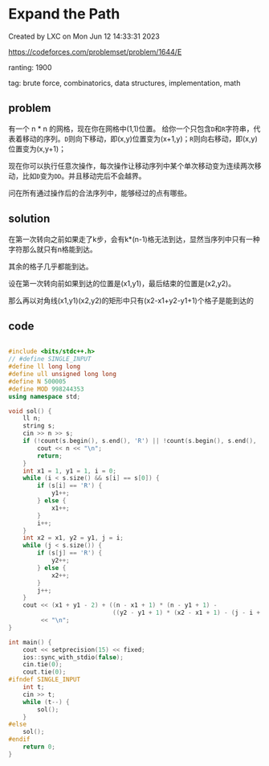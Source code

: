 # Expand the Path

Created by LXC on Mon Jun 12 14:33:31 2023

https://codeforces.com/problemset/problem/1644/E

ranting: 1900

tag: brute force, combinatorics, data structures, implementation, math

## problem

有一个 n * n 的网格，现在你在网格中(1,1)位置。
给你一个只包含`D`和`R`字符串，代表着移动的序列。`D`则向下移动，即(x,y)位置变为(x+1,y)；`R`则向右移动，即(x,y)位置变为(x,y+1)；

现在你可以执行任意次操作，每次操作让移动序列中某个单次移动变为连续两次移动，比如`D`变为`DD`。并且移动完后不会越界。

问在所有通过操作后的合法序列中，能够经过的点有哪些。

## solution

在第一次转向之前如果走了k步，会有k*(n-1)格无法到达，显然当序列中只有一种字符那么就只有n格能到达。

其余的格子几乎都能到达。

设在第一次转向前如果到达的位置是(x1,y1)，最后结束的位置是(x2,y2)。

那么再以对角线(x1,y1)(x2,y2)的矩形中只有(x2-x1+y2-y1+1)个格子是能到达的


## code

``` cpp

#include <bits/stdc++.h>
// #define SINGLE_INPUT
#define ll long long
#define ull unsigned long long
#define N 500005
#define MOD 998244353
using namespace std;

void sol() {
    ll n;
    string s;
    cin >> n >> s;
    if (!count(s.begin(), s.end(), 'R') || !count(s.begin(), s.end(), 'D')) {
        cout << n << "\n";
        return;
    }
    int x1 = 1, y1 = 1, i = 0;
    while (i < s.size() && s[i] == s[0]) {
        if (s[i] == 'R') {
            y1++;
        } else {
            x1++;
        }
        i++;
    }
    int x2 = x1, y2 = y1, j = i;
    while (j < s.size()) {
        if (s[j] == 'R') {
            y2++;
        } else {
            x2++;
        }
        j++;
    }
    cout << (x1 + y1 - 2) + ((n - x1 + 1) * (n - y1 + 1) -
                             ((y2 - y1 + 1) * (x2 - x1 + 1) - (j - i + 1)))
         << "\n";
}

int main() {
    cout << setprecision(15) << fixed;
    ios::sync_with_stdio(false);
    cin.tie(0);
    cout.tie(0);
#ifndef SINGLE_INPUT
    int t;
    cin >> t;
    while (t--) {
        sol();
    }
#else
    sol();
#endif
    return 0;
}

```
